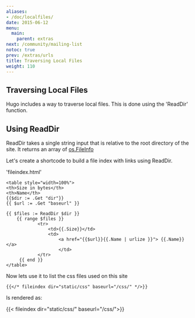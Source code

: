 ```yaml
---
aliases:
- /doc/localfiles/
date: 2015-06-12
menu:
  main:
    parent: extras
next: /community/mailing-list
notoc: true
prev: /extras/urls
title: Traversing Local Files
weight: 110
---
```


## Traversing Local Files

Hugo includes a way to traverse local files. 
This is done using the 'ReadDir' function. 

## Using ReadDir

ReadDir takes a single string input that is relative to the root directory of the site. It returns an array of [os.FileInfo](https://golang.org/pkg/os/#FileInfo)

Let's create a shortcode to build a file index with links using ReadDir. 

'fileindex.html'

    <table style="width=100%">
    <th>Size in bytes</th>
    <th>Name</th>
    {{$dir := .Get "dir"}}
    {{ $url := .Get "baseurl" }}
    
    {{ $files := ReadDir $dir }}
        {{ range $files }}
    			<tr>
                    <td>{{.Size}}</td>
                    <td>
                        <a href="{{$url}}{{.Name | urlize }}"> {{.Name}}</a>
                        </td>
                </tr> 
    	 {{ end }}
    </table>
    
Now lets use it to list the css files used on this site

    {{</* fileindex dir="static/css" baseurl="/css/" */>}}

Is rendered as:

{{< fileindex dir="static/css/" baseurl="/css/">}}
